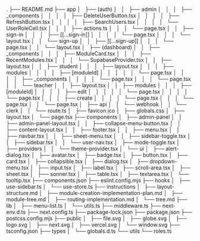 .
├── README.md
├── app
│   ├── (auth)
│   │   ├── admin
│   │   │   ├── _components
│   │   │   │   ├── DeleteUserButton.tsx
│   │   │   │   ├── RefreshButton.tsx
│   │   │   │   ├── SearchUsers.tsx
│   │   │   │   └── UserRoleCell.tsx
│   │   │   ├── actions.ts
│   │   │   └── page.tsx
│   │   ├── sign-in
│   │   │   ├── [[...sign-in]]
│   │   │   │   └── page.tsx
│   │   │   └── layout.tsx
│   │   └── sign-up
│   │       ├── [[...sign-up]]
│   │       │   └── page.tsx
│   │       └── layout.tsx
│   ├── (dashboard)
│   │   ├── _components
│   │   │   ├── ModuleCard.tsx
│   │   │   ├── RecentModules.tsx
│   │   │   └── SupabaseProvider.tsx
│   │   ├── layout.tsx
│   │   ├── student
│   │   │   ├── layout.tsx
│   │   │   ├── modules
│   │   │   │   ├── [moduleId]
│   │   │   │   │   └── page.tsx
│   │   │   │   ├── _components
│   │   │   │   └── page.tsx
│   │   │   └── page.tsx
│   │   └── teacher
│   │       ├── layout.tsx
│   │       ├── modules
│   │       │   ├── [moduleId]
│   │       │   │   ├── edit
│   │       │   │   │   └── page.tsx
│   │       │   │   └── page.tsx
│   │       │   ├── create
│   │       │   │   └── page.tsx
│   │       │   └── page.tsx
│   │       └── page.tsx
│   ├── api
│   │   └── webhook
│   │       └── clerk
│   │           └── route.ts
│   ├── favicon.ico
│   ├── globals.css
│   ├── layout.tsx
│   └── page.tsx
├── components
│   ├── admin-panel
│   │   ├── admin-panel-layout.tsx
│   │   ├── collapse-menu-button.tsx
│   │   ├── content-layout.tsx
│   │   ├── footer.tsx
│   │   ├── menu.tsx
│   │   ├── navbar.tsx
│   │   ├── sheet-menu.tsx
│   │   ├── sidebar-toggle.tsx
│   │   ├── sidebar.tsx
│   │   └── user-nav.tsx
│   ├── mode-toggle.tsx
│   ├── providers
│   │   └── theme-provider.tsx
│   └── ui
│       ├── alert-dialog.tsx
│       ├── avatar.tsx
│       ├── badge.tsx
│       ├── button.tsx
│       ├── card.tsx
│       ├── collapsible.tsx
│       ├── dialog.tsx
│       ├── dropdown-menu.tsx
│       ├── input.tsx
│       ├── label.tsx
│       ├── scroll-area.tsx
│       ├── sheet.tsx
│       ├── sonner.tsx
│       ├── table.tsx
│       ├── textarea.tsx
│       └── tooltip.tsx
├── components.json
├── eslint.config.mjs
├── hooks
│   ├── use-sidebar.ts
│   └── use-store.ts
├── instructions
│   ├── layout-structure.md
│   ├── module-creation-implementation-plan.md
│   ├── module-tree.md
│   ├── routing-implementation.md
│   └── tree.md
├── lib
│   ├── menu-list.ts
│   └── utils.ts
├── middleware.ts
├── next-env.d.ts
├── next.config.ts
├── package-lock.json
├── package.json
├── postcss.config.mjs
├── public
│   ├── file.svg
│   ├── globe.svg
│   ├── logo.svg
│   ├── next.svg
│   ├── vercel.svg
│   └── window.svg
├── tsconfig.json
├── types
│   └── globals.d.ts
└── utils
    └── roles.ts